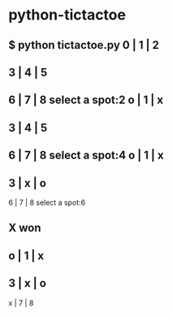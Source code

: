 # python-tictactoe

$ python tictactoe.py 
0 | 1 | 2
----------
3 | 4 | 5
----------
6 | 7 | 8
select a spot:2
o | 1 | x
----------
3 | 4 | 5
----------
6 | 7 | 8
select a spot:4
o | 1 | x
----------
3 | x | o
----------
6 | 7 | 8
select a spot:6
## X won ##
o | 1 | x
----------
3 | x | o
----------
x | 7 | 8
